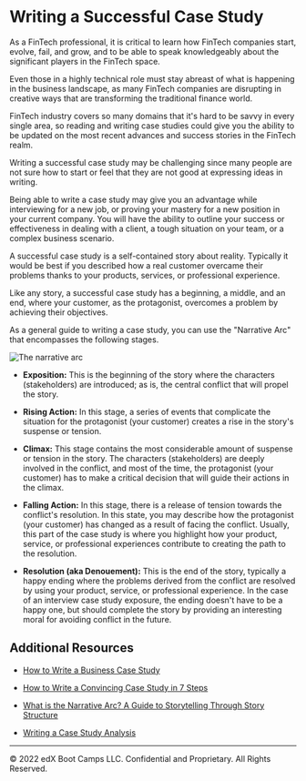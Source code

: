 # Writing a Successful Case Study

As a FinTech professional, it is critical to learn how FinTech companies start, evolve, fail, and grow, and to be able to speak knowledgeably about the significant players in the FinTech space.

Even those in a highly technical role must stay abreast of what is happening in the business landscape, as many FinTech companies are disrupting in creative ways that are transforming the traditional finance world.

FinTech industry covers so many domains that it's hard to be savvy in every single area, so reading and writing case studies could give you the ability to be updated on the most recent advances and success stories in the FinTech realm.

Writing a successful case study may be challenging since many people are not sure how to start or feel that they are not good at expressing ideas in writing.

Being able to write a case study may give you an advantage while interviewing for a new job, or proving your mastery for a new position in your current company. You will have the ability to outline your success or effectiveness in dealing with a client, a tough situation on your team, or a complex business scenario.

A successful case study is a self-contained story about reality. Typically it would be best if you described how a real customer overcame their problems thanks to your products, services, or professional experience.

Like any story, a successful case study has a beginning, a middle, and an end, where your customer, as the protagonist, overcomes a problem by achieving their objectives.

As a general guide to writing a case study, you can use the "Narrative Arc" that encompasses the following stages.

![The narrative arc](images/narrative_arc.png)

* **Exposition:** This is the beginning of the story where the characters (stakeholders) are introduced; as is, the central conflict that will propel the story.

* **Rising Action:** In this stage, a series of events that complicate the situation for the protagonist (your customer) creates a rise in the story's suspense or tension.

* **Climax:** This stage contains the most considerable amount of suspense or tension in the story. The characters (stakeholders) are deeply involved in the conflict, and most of the time, the protagonist (your customer) has to make a critical decision that will guide their actions in the climax.

* **Falling Action:** In this stage, there is a release of tension towards the conflict's resolution. In this state, you may describe how the protagonist (your customer) has changed as a result of facing the conflict. Usually, this part of the case study is where you highlight how your product, service, or professional experiences contribute to creating the path to the resolution.

* **Resolution (aka Denouement):** This is the end of the story, typically a happy ending where the problems derived from the conflict are resolved by using your product, service, or professional experience. In the case of an interview case study exposure, the ending doesn't have to be a happy one, but should complete the story by providing an interesting moral for avoiding conflict in the future.

## Additional Resources

* [How to Write a Business Case Study](https://expresswriters.com/how-to-write-a-business-case-study/)

* [How to Write a Convincing Case Study in 7 Steps](https://www.wordstream.com/blog/ws/2017/04/03/how-to-write-a-case-study)

* [What is the Narrative Arc? A Guide to Storytelling Through Story Structure](https://blog.reedsy.com/narrative-arc/)

* [Writing a Case Study Analysis](https://writingcenter.ashford.edu/writing-case-study-analysis)

---

© 2022 edX Boot Camps LLC. Confidential and Proprietary. All Rights Reserved.
